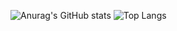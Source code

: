 ![Anurag's GitHub stats](https://github-readme-stats.vercel.app/api?username=anuraghazra&show_icons=true&theme=transparent&locale=ja)
![Top Langs](https://github-readme-stats.vercel.app/api/top-langs/?username=anuraghazra&langs_count=8&layout=compact)
